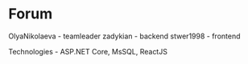 # Forum
OlyaNikolaeva - teamleader
zadykian - backend
stwer1998 - frontend

Technologies - ASP.NET Core, MsSQL, ReactJS
